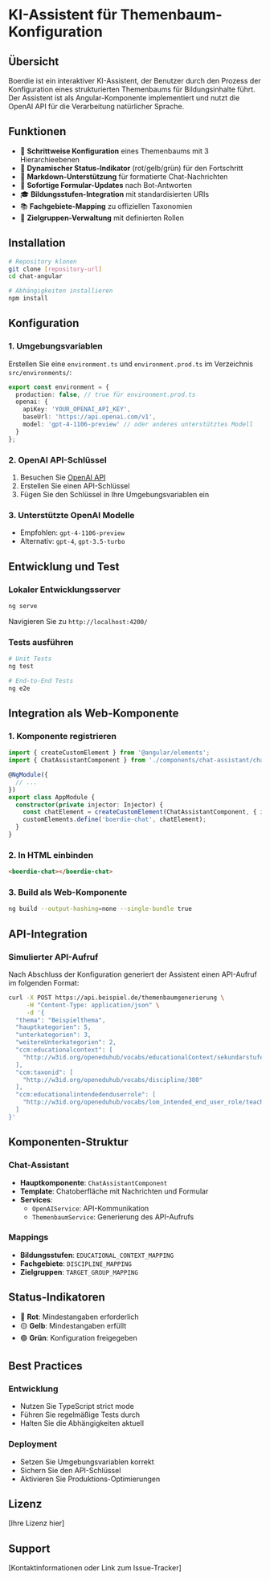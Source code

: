 # KI-Assistent für Themenbaum-Konfiguration

## Übersicht
Boerdie ist ein interaktiver KI-Assistent, der Benutzer durch den Prozess der Konfiguration eines strukturierten Themenbaums für Bildungsinhalte führt. Der Assistent ist als Angular-Komponente implementiert und nutzt die OpenAI API für die Verarbeitung natürlicher Sprache.

## Funktionen
- 🎯 **Schrittweise Konfiguration** eines Themenbaums mit 3 Hierarchieebenen
- 🎨 **Dynamischer Status-Indikator** (rot/gelb/grün) für den Fortschritt
- 📝 **Markdown-Unterstützung** für formatierte Chat-Nachrichten
- 🔄 **Sofortige Formular-Updates** nach Bot-Antworten
- 🎓 **Bildungsstufen-Integration** mit standardisierten URIs
- 📚 **Fachgebiete-Mapping** zu offiziellen Taxonomien
- 👥 **Zielgruppen-Verwaltung** mit definierten Rollen

## Installation

```bash
# Repository klonen
git clone [repository-url]
cd chat-angular

# Abhängigkeiten installieren
npm install
```

## Konfiguration

### 1. Umgebungsvariablen
Erstellen Sie eine `environment.ts` und `environment.prod.ts` im Verzeichnis `src/environments/`:

```typescript
export const environment = {
  production: false, // true für environment.prod.ts
  openai: {
    apiKey: 'YOUR_OPENAI_API_KEY',
    baseUrl: 'https://api.openai.com/v1',
    model: 'gpt-4-1106-preview' // oder anderes unterstütztes Modell
  }
};
```

### 2. OpenAI API-Schlüssel
1. Besuchen Sie [OpenAI API](https://platform.openai.com/)
2. Erstellen Sie einen API-Schlüssel
3. Fügen Sie den Schlüssel in Ihre Umgebungsvariablen ein

### 3. Unterstützte OpenAI Modelle
- Empfohlen: `gpt-4-1106-preview`
- Alternativ: `gpt-4`, `gpt-3.5-turbo`

## Entwicklung und Test

### Lokaler Entwicklungsserver
```bash
ng serve
```
Navigieren Sie zu `http://localhost:4200/`

### Tests ausführen
```bash
# Unit Tests
ng test

# End-to-End Tests
ng e2e
```

## Integration als Web-Komponente

### 1. Komponente registrieren
```typescript
import { createCustomElement } from '@angular/elements';
import { ChatAssistantComponent } from './components/chat-assistant/chat-assistant.component';

@NgModule({
  // ...
})
export class AppModule {
  constructor(private injector: Injector) {
    const chatElement = createCustomElement(ChatAssistantComponent, { injector });
    customElements.define('boerdie-chat', chatElement);
  }
}
```

### 2. In HTML einbinden
```html
<boerdie-chat></boerdie-chat>
```

### 3. Build als Web-Komponente
```bash
ng build --output-hashing=none --single-bundle true
```

## API-Integration

### Simulierter API-Aufruf
Nach Abschluss der Konfiguration generiert der Assistent einen API-Aufruf im folgenden Format:

```bash
curl -X POST https://api.beispiel.de/themenbaumgenerierung \
     -H "Content-Type: application/json" \
     -d '{
  "thema": "Beispielthema",
  "hauptkategorien": 5,
  "unterkategorien": 3,
  "weitereUnterkategorien": 2,
  "ccm:educationalcontext": [
    "http://w3id.org/openeduhub/vocabs/educationalContext/sekundarstufe_1"
  ],
  "ccm:taxonid": [
    "http://w3id.org/openeduhub/vocabs/discipline/380"
  ],
  "ccm:educationalintendedenduserrole": [
    "http://w3id.org/openeduhub/vocabs/lom_intended_end_user_role/teacher"
  ]
}'
```

## Komponenten-Struktur

### Chat-Assistant
- **Hauptkomponente**: `ChatAssistantComponent`
- **Template**: Chatoberfläche mit Nachrichten und Formular
- **Services**: 
  - `OpenAIService`: API-Kommunikation
  - `ThemenbaumService`: Generierung des API-Aufrufs

### Mappings
- **Bildungsstufen**: `EDUCATIONAL_CONTEXT_MAPPING`
- **Fachgebiete**: `DISCIPLINE_MAPPING`
- **Zielgruppen**: `TARGET_GROUP_MAPPING`

## Status-Indikatoren

- 🔴 **Rot**: Mindestangaben erforderlich
- 🟡 **Gelb**: Mindestangaben erfüllt
- 🟢 **Grün**: Konfiguration freigegeben

## Best Practices

### Entwicklung
- Nutzen Sie TypeScript strict mode
- Führen Sie regelmäßige Tests durch
- Halten Sie die Abhängigkeiten aktuell

### Deployment
- Setzen Sie Umgebungsvariablen korrekt
- Sichern Sie den API-Schlüssel
- Aktivieren Sie Produktions-Optimierungen

## Lizenz
[Ihre Lizenz hier]

## Support
[Kontaktinformationen oder Link zum Issue-Tracker]

